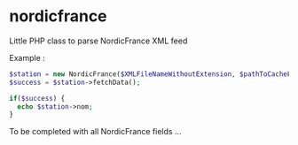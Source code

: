 nordicfrance
============

Little PHP class to parse NordicFrance XML feed

Example :
```php
$station = new NordicFrance($XMLFileNameWithoutExtension, $pathToCacheFolder, $cacheTimeInSeconds);
$success = $station->fetchData();

if($success) {
  echo $station->nom;
}
```

To be completed with all NordicFrance fields ...
